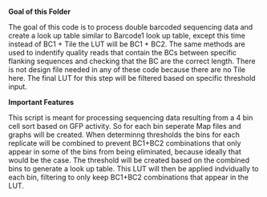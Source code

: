 **Goal of this Folder**

The goal of this code is to process double barcoded sequencing data and create a look up table similar to Barcode1 look up table, except this time instead of BC1 + Tile the LUT will be BC1 + BC2. The same methods are used to indentify quality reads that contain the BCs between specific flanking sequences and checking that the BC are the correct length. There is not design file needed in any of these code because there are no Tile here. The final LUT for this step will be filtered based on specific threshold input. 

**Important Features**

This script is meant for processing sequencing data resulting from a 4 bin cell sort based on GFP activity. So for each bin seperate Map files and graphs will be created. When determinng thresholds the bins for each replicate will be combined to prevent BC1+BC2 combinations that only appear in some of the bins from being eliminated, because ideally that would be the case. The threshold will be created based on the combined bins to generate a look up table. This LUT will then be applied indvidually to each bin, filtering to only keep BC1+BC2 combinations that appear in the LUT.  
